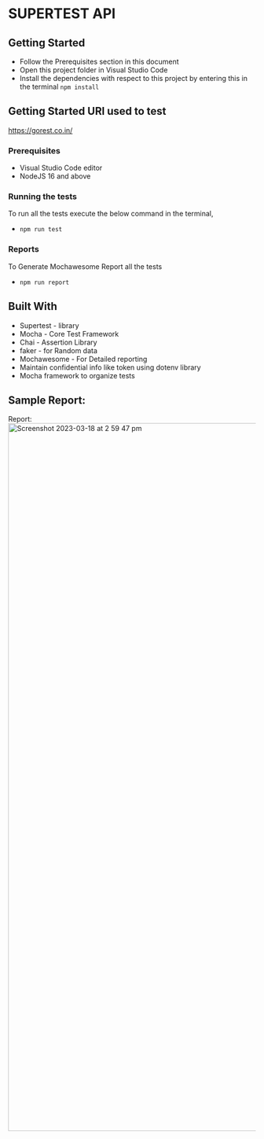 # SUPERTEST API

## Getting Started

* Follow the Prerequisites section in this document
* Open this project folder in Visual Studio Code
* Install the dependencies with respect to this project by entering this in the terminal <code>npm install</code>

## Getting Started URl used to test
https://gorest.co.in/

### Prerequisites
* Visual Studio Code editor
* NodeJS 16 and above

### Running the tests
To run all the tests execute the below command in the terminal,
* <code>npm run test</code>
### Reports
To Generate Mochawesome Report all the tests 
* <code>npm run report</code>

## Built With
* Supertest - library
* Mocha - Core Test Framework
* Chai - Assertion Library
* faker - for Random data
* Mochawesome - For Detailed reporting
* Maintain confidential info like token using dotenv library
* Mocha framework to organize tests

## Sample Report:
Report:
<img width="1440" alt="Screenshot 2023-03-18 at 2 59 47 pm" src="https://user-images.githubusercontent.com/13926516/226083866-0d20ddc4-c0d3-4391-a67f-1a5e2e6285df.png">

